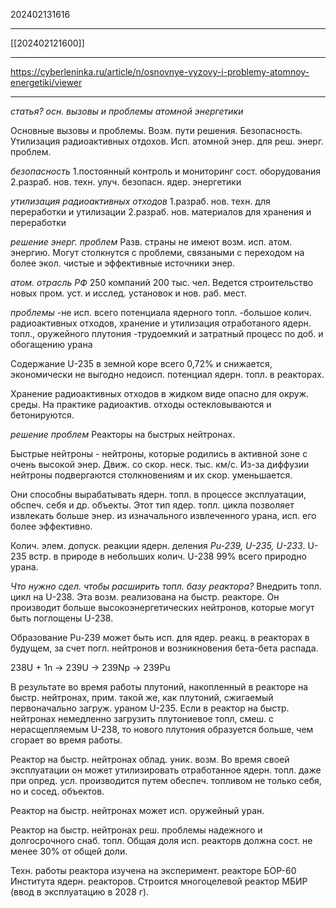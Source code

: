 202402131616
***
[[202402121600]]
***
https://cyberleninka.ru/article/n/osnovnye-vyzovy-i-problemy-atomnoy-energetiki/viewer
***
*статья? осн. вызовы и проблемы атомной энергетики*

Основные вызовы и проблемы.
Возм. пути решения.
Безопасность.
Утилизация радиоактивных отдохов.
Исп. атомной энер. для реш. энерг. проблем.

*безопасность*
1.постоянный контроль и мониторинг сост. оборудования
2.разраб. нов. техн. улуч. безопасн. ядер. энергетики

*утилизация радиоактивных отходов*
1.разраб. нов. техн. для переработки и утилизации
2.разраб. нов. материалов для хранения и переработки

*решение энерг. проблем*
Разв. страны не имеют возм. исп. атом. энергию.
Могут столкнутся с проблеми, связаными с переходом на более экол. чистые и эффективные источники энер.

*атом. отрасль РФ*
250 компаний
200 тыс. чел.
Ведется строительство новых пром. уст. и исслед. установок и нов. раб. мест.

*проблемы*
-не исп. всего потенциала ядерного топл.
-большое колич. радиоактивных отходов, хранение и утилизация отработаного ядерн. топл., оружейного плутония
-трудоемкий и затратный процесс по доб. и обогащению урана

Содержание U-235 в земной коре всего 0,72% и снижается, 
экономически не выгодно недоисп. потенциал ядерн. топл. в реакторах.

Хранение радиоактивных отходов в жидком виде опасно для окруж. среды.
На практике радиоактив. отходы остекловываются и бетонируются.

*решение проблем*
Реакторы на быстрых нейтронах.

Быстрые нейтроны - нейтроны, которые родились в активной зоне с очень высокой энер.
Движ. со скор. неск. тыс. км/с.
Из-за диффузии нейтроны подвергаются столкновениям и их скор. уменьшается.

Они способны вырабатывать ядерн. топл. в процессе эксплуатации, обспеч. себя и др. объекты.
Этот тип ядер. топл. цикла позволяет извлекать больше энер. из изначального извлеченного урана, исп. его более эффективно.

Колич. элем. допуск. реакции ядерн. деления *Pu-239, U-235, U-233*.
U-235 встр. в природе в небольших колич.
U-238 99% всего природно урана.

*Что нужно сдел. чтобы расширить топл. базу реактора?*
Внедрить топл. цикл на U-238.
Эта возм. реализована на быстр. реакторе.
Он производит больше высокоэнергетических нейтронов, которые могут быть поглощены U-238.

Образование Pu-239 может быть исп. для ядер. реакц. в реакторах в будущем, 
за счет погл. нейтронов и возникновения бета-бета распада.

238U + 1n -> 239U -> 239Np -> 239Pu

В результате во время работы плутоний, накопленный в реакторе на быстр. нейтронах, прим. такой же, как плутоний, сжигаемый первоначально загруж. ураном U-235.
Если в реактор на быстр. нейтронах немедленно загрузить плутониевое топл, смеш. с нерасщепляемым U-238, 
то нового плутония образуется больше, чем сгорает во время работы.

Реактор на быстр. нейтронах облад. уник. возм.
Во время своей эксплуатации он может утилизировать отработанное ядерн. топл. даже при опред. усл. производится путем обеспеч. топливом не только себя, но и сосед. объектов.

Реактор на быстр. нейтронах может исп. оружейный уран.

Реактор на быстр. нейтронах реш. проблемы надежного и долгосрочного снаб. топл.
Общая доля исп. реакторв должна сост. не менее 30% от общей доли.

Техн. работы реактора изучена на эксперимент. реакторе БОР-60 Института ядерн. реакторов.
Строится многоцелевой реактор МБИР (ввод в эксплуатацию в 2028 г).
